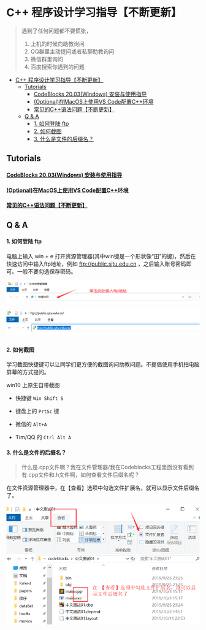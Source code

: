 # C++ 程序设计学习指导【不断更新】

> 遇到了任何问题都不要慌张，
> 1. 上机的时候向助教询问
> 2. QQ群里主动提问或者私聊助教询问
> 3. 微信群里询问
> 4. 百度搜索你遇到的问题

- [C++ 程序设计学习指导【不断更新】](#c-程序设计学习指导不断更新)
  - [Tutorials](#tutorials)
      - [CodeBlocks 20.03(Windows) 安装与使用指导](#codeblocks-2003windows-安装与使用指导)
      - [(Optional)在MacOS上使用VS Code配置C++环境](#optional在macos上使用vs-code配置c环境)
      - [常见的C++语法问题【不断更新】](#常见的c语法问题不断更新)
  - [Q & A](#q--a)
      - [1. 如何登陆 ftp](#1-如何登陆-ftp)
      - [2. 如何截图](#2-如何截图)
      - [3. 什么是文件的后缀名？](#3-什么是文件的后缀名)

## Tutorials

#### [CodeBlocks 20.03(Windows) 安装与使用指导](https://github.com/OneForward/TACpp/blob/master/tutorials/CodeBlocks20.03安装指导.md)

#### [(Optional)在MacOS上使用VS Code配置C++环境](https://code.visualstudio.com/docs/cpp/config-clang-mac)

#### [常见的C++语法问题【不断更新】](https://github.com/OneForward/TACpp/blob/master/tutorials/常见的C++语法问题.md)

## Q & A 

#### 1. 如何登陆 ftp

电脑上输入 win + e 打开资源管理器(其中win键是一个形状像“田”的键)，然后在快速访问中输入ftp地址，例如 ftp://public.sjtu.edu.cn ，之后输入账号密码即可。一般不要勾选保存密码。

![](tutorials/imgs/ftp_start.png)

![](tutorials/imgs/ftp_url.png)

#### 2. 如何截图

学习截图快捷键可以让同学们更方便的截图询问助教问题。不提倡使用手机拍电脑屏幕的方式提问。

win10 上原生自带截图

- 快捷键 `Win Shift S` 
- 键盘上的 `PrtSc` 键

- 微信的 `Alt+A` 
- Tim/QQ 的 `Ctrl Alt A`

#### 3. 什么是文件的后缀名？

> 什么是.cpp文件啊？我在文件管理器/我在Codeblocks工程里面没有看到有.cpp文件和.h文件啊，如何查看文件后缀名呢？

在文件资源管理器中，在【查看】选项中勾选文件扩展名，就可以显示文件后缀名了。

![](tutorials/imgs/file_ext.png)
